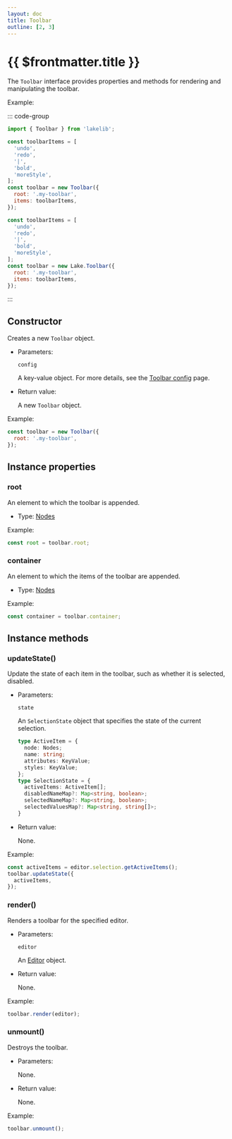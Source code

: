 ```yaml
---
layout: doc
title: Toolbar
outline: [2, 3]
---
```


# {{ $frontmatter.title }}

The `Toolbar` interface provides properties and methods for rendering and manipulating the toolbar.

Example:

::: code-group

```js [npm]
import { Toolbar } from 'lakelib';

const toolbarItems = [
  'undo',
  'redo',
  '|',
  'bold',
  'moreStyle',
];
const toolbar = new Toolbar({
  root: '.my-toolbar',
  items: toolbarItems,
});
```

```js [CDN]
const toolbarItems = [
  'undo',
  'redo',
  '|',
  'bold',
  'moreStyle',
];
const toolbar = new Lake.Toolbar({
  root: '.my-toolbar',
  items: toolbarItems,
});
```

:::


## Constructor

Creates a new `Toolbar` object.

* Parameters:

  `config`

  A key-value object. For more details, see the [Toolbar config](/reference/toolbar-config.md) page.

* Return value:

  A new `Toolbar` object.

Example:

```js
const toolbar = new Toolbar({
  root: '.my-toolbar',
});
```


## Instance properties

### root <Badge type="info" text="Read only" />

An element to which the toolbar is appended.

* Type: [Nodes](/reference/nodes.md)

Example:

```js
const root = toolbar.root;
```


### container <Badge type="info" text="Read only" />

An element to which the items of the toolbar are appended.

* Type: [Nodes](/reference/nodes.md)

Example:

```js
const container = toolbar.container;
```


## Instance methods

### updateState()

Update the state of each item in the toolbar, such as whether it is selected, disabled.

* Parameters:

  `state`

  An `SelectionState` object that specifies the state of the current selection.

  ```ts
  type ActiveItem = {
    node: Nodes;
    name: string;
    attributes: KeyValue;
    styles: KeyValue;
  };
  type SelectionState = {
    activeItems: ActiveItem[];
    disabledNameMap?: Map<string, boolean>;
    selectedNameMap?: Map<string, boolean>;
    selectedValuesMap?: Map<string, string[]>;
  }
  ```

* Return value:

  None.

Example:

```js
const activeItems = editor.selection.getActiveItems();
toolbar.updateState({
  activeItems,
});
```


### render()

Renders a toolbar for the specified editor.

* Parameters:

  `editor`

  An [Editor](./editor.md) object.

* Return value:

  None.

Example:

```js
toolbar.render(editor);
```


### unmount()

Destroys the toolbar.

* Parameters:

  None.

* Return value:

  None.

Example:

```js
toolbar.unmount();
```
